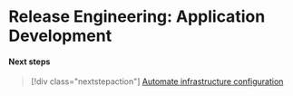 # Release Engineering: Application Development

#### Next steps

> [!div class="nextstepaction"]
> [Automate infrastructure configuration](./release-engineering-ci.md)